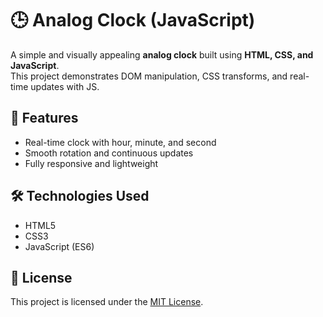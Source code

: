 # 🕒 Analog Clock (JavaScript)

A simple and visually appealing **analog clock** built using **HTML, CSS, and JavaScript**.  
This project demonstrates DOM manipulation, CSS transforms, and real-time updates with JS.

## 🌟 Features

- Real-time clock with hour, minute, and second
- Smooth rotation and continuous updates
- Fully responsive and lightweight

## 🛠️ Technologies Used

- HTML5
- CSS3
- JavaScript (ES6)

## 📌 License

This project is licensed under the [MIT License](LICENSE).
